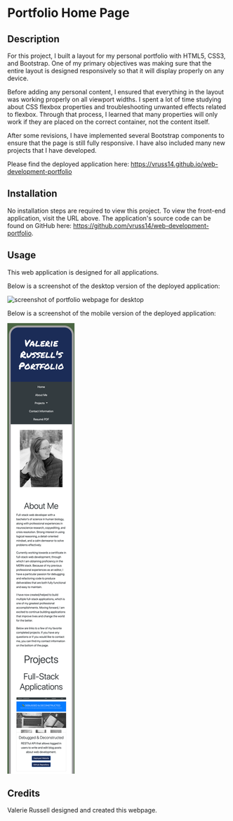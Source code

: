 # Portfolio Home Page

## Description

For this project, I built a layout for my personal portfolio with HTML5, CSS3, and Bootstrap. One of my primary objectives was making sure that the entire layout is designed responsively so that it will display properly on any device.

Before adding any personal content, I ensured that everything in the layout was working properly on all viewport widths. I spent a lot of time studying about CSS flexbox properties and troubleshooting unwanted effects related to flexbox. Through that process, I learned that many properties will only work if they are placed on the correct container, not the content itself.

After some revisions, I have implemented several Bootstrap components to ensure that the page is still fully responsive. I have also included many new projects that I have developed.

Please find the deployed application here: https://vruss14.github.io/web-development-portfolio

## Installation

No installation steps are required to view this project. To view the front-end application, visit the URL above. The application's source code can be found on GitHub here: https://github.com/vruss14/web-development-portfolio.

## Usage

This web application is designed for all applications.

Below is a screenshot of the desktop version of the deployed application:

![screenshot of portfolio webpage for desktop](images/screenshots/portfolio-desktop.png)

Below is a screenshot of the mobile version of the deployed application:

![screenshot of portfolio webpage for desktop](images/screenshots/portfolio-mobile.png)

## Credits

Valerie Russell designed and created this webpage.
